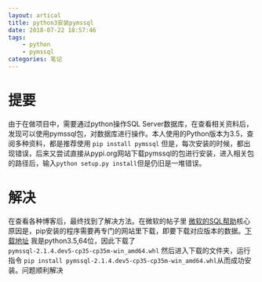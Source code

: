 ```yaml
---
layout: artical
title: python3安装pymssql
date: 2018-07-22 18:57:46
tags: 
	- python
	- pymssql
categories: 笔记
---
```

# 提要
由于在做项目中，需要通过python操作SQL Server数据库，在查看相关资料后，发现可以使用pymssql包，对数据库进行操作。本人使用的Python版本为3.5，查阅多种资料，都是推荐使用 `pip install pymssql` 但是，每次安装的时候，都出现错误，后来又尝试直接从pypi.org网站下载pymssql的包进行安装，进入相关包的路径后，输入`python setup.py install`但是仍旧是一堆错误。
# 解决
在查看各种博客后，最终找到了解决方法。在微软的帖子里 [微软的SQL帮助](https://docs.microsoft.com/en-us/sql/connect/python/pymssql/step-1-configure-development-environment-for-pymssql-python-development?view=sql-server-2017])核心原因是，pip安装的程序需要再专门的网站里下载，即要下载对应版本的数据。[下载地址](https://www.lfd.uci.edu/~gohlke/pythonlibs/#pymssql) 我是python3.5,64位，因此下载了 `pymssql‑2.1.4.dev5‑cp35‑cp35m‑win_amd64.whl` 然后进入下载的文件夹，运行指令 `pip install pymssql‑2.1.4.dev5‑cp35‑cp35m‑win_amd64.whl`从而成功安装。问题顺利解决 
